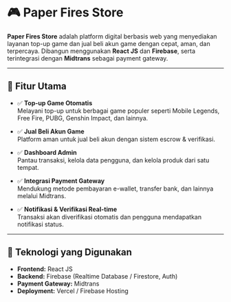 
# 🎮 Paper Fires Store

**Paper Fires Store** adalah platform digital berbasis web yang menyediakan layanan top-up game dan jual beli akun game dengan cepat, aman, dan terpercaya. Dibangun menggunakan **React JS** dan **Firebase**, serta terintegrasi dengan **Midtrans** sebagai payment gateway.

---

## 🚀 Fitur Utama

- ✅ **Top-up Game Otomatis**  
  Melayani top-up untuk berbagai game populer seperti Mobile Legends, Free Fire, PUBG, Genshin Impact, dan lainnya.

- ✅ **Jual Beli Akun Game**  
  Platform aman untuk jual beli akun dengan sistem escrow & verifikasi.

- ✅ **Dashboard Admin**  
  Pantau transaksi, kelola data pengguna, dan kelola produk dari satu tempat.

- ✅ **Integrasi Payment Gateway**  
  Mendukung metode pembayaran e-wallet, transfer bank, dan lainnya melalui Midtrans.

- ✅ **Notifikasi & Verifikasi Real-time**  
  Transaksi akan diverifikasi otomatis dan pengguna mendapatkan notifikasi status.

---

## 🧰 Teknologi yang Digunakan

- **Frontend:** React JS  
- **Backend:** Firebase (Realtime Database / Firestore, Auth)  
- **Payment Gateway:** Midtrans  
- **Deployment:** Vercel / Firebase Hosting  
